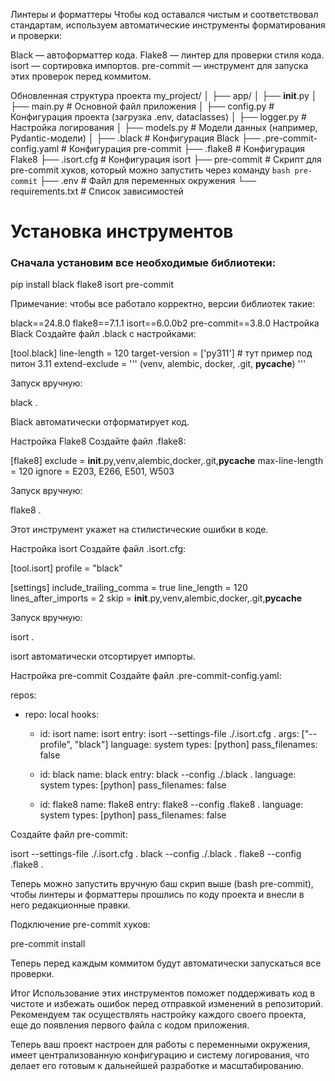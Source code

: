 Линтеры и форматтеры
Чтобы код оставался чистым и соответствовал стандартам, используем автоматические инструменты форматирования и проверки:

Black — автоформаттер кода.
Flake8 — линтер для проверки стиля кода.
isort — сортировка импортов.
pre-commit — инструмент для запуска этих проверок перед коммитом.

Обновленная структура проекта
my_project/
│
├── app/
│   ├── __init__.py
│   ├── main.py                 # Основной файл приложения
│   ├── config.py               # Конфигурация проекта (загрузка .env, dataclasses)
│   ├── logger.py               # Настройка логирования
│   ├── models.py               # Модели данных (например, Pydantic-модели)
│
├── .black                      # Конфигурация Black
├── .pre-commit-config.yaml     # Конфигурация pre-commit
├── .flake8                     # Конфигурация Flake8
├── .isort.cfg                  # Конфигурация isort
├── pre-commit                  # Скрипт для pre-commit хуков, который можно запустить через команду `bash pre-commit`
├── .env                        # Файл для переменных окружения
└── requirements.txt            # Список зависимостей


# Установка инструментов
### Сначала установим все необходимые библиотеки:

pip install black flake8 isort pre-commit


                  
Примечание: чтобы все работало корректно, версии библиотек такие:

black==24.8.0
flake8==7.1.1
isort==6.0.0b2
pre-commit==3.8.0
Настройка Black
Создайте файл .black с настройками:

[tool.black]
line-length = 120
target-version = ['py311']  # тут пример под питон 3.11
extend-exclude = '''
    (venv,
    alembic,
    docker,
    .git,
    __pycache__)
'''


                  
Запуск вручную:

black .


                  
Black автоматически отформатирует код.

Настройка Flake8
Создайте файл .flake8:

[flake8]
exclude = __init__.py,venv,alembic,docker,.git,__pycache__
max-line-length = 120
ignore = E203, E266, E501, W503


                  
Запуск вручную:

flake8 .


                  
Этот инструмент укажет на стилистические ошибки в коде.

Настройка isort
Создайте файл .isort.cfg:

[tool.isort]
profile = "black"

[settings]
include_trailing_comma = true
line_length = 120
lines_after_imports = 2
skip = __init__.py,venv,alembic,docker,.git,__pycache__


                  
Запуск вручную:

isort .


                  
isort автоматически отсортирует импорты.

Настройка pre-commit
Создайте файл .pre-commit-config.yaml:

repos:
  - repo: local
    hooks:
      - id: isort
        name: isort
        entry: isort --settings-file ./.isort.cfg .
        args: ["--profile", "black"]
        language: system
        types: [python]
        pass_filenames: false

      - id: black
        name: black
        entry: black --config ./.black .
        language: system
        types: [python]
        pass_filenames: false

      - id: flake8
        name: flake8
        entry: flake8 --config .flake8 .
        language: system
        types: [python]
        pass_filenames: false

                  
Создайте файл pre-commit:

isort --settings-file ./.isort.cfg .
black --config ./.black .
flake8 --config .flake8 .


                  
Теперь можно запустить вручную баш скрип выше (bash pre-commit), чтобы линтеры и форматтеры прошлись по коду проекта и внесли в него редакционные правки.

Подключение pre-commit хуков:

pre-commit install


                  
Теперь перед каждым коммитом будут автоматически запускаться все проверки.

Итог
Использование этих инструментов поможет поддерживать код в чистоте и избежать ошибок перед отправкой изменений в репозиторий. Рекомендуем так осуществлять настройку каждого своего проекта, еще до появления первого файла с кодом приложения.

Теперь ваш проект настроен для работы с переменными окружения, имеет централизованную конфигурацию и систему логирования, что делает его готовым к дальнейшей разработке и масштабированию.